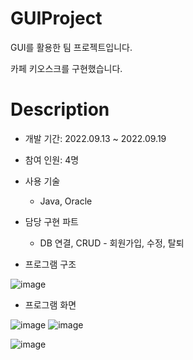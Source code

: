 # GUIProject

GUI를 활용한 팀 프로젝트입니다.

카페 키오스크를 구현했습니다.

# Description

+ 개발 기간: 2022.09.13 ~ 2022.09.19

+ 참여 인원: 4명

+ 사용 기술

    + Java, Oracle

+ 담당 구현 파트

    + DB 연결, CRUD - 회원가입, 수정, 탈퇴
    

+ 프로그램 구조


![image](https://user-images.githubusercontent.com/122337370/235588823-0487dd83-7799-4332-afcd-358813662e9f.png)


+ 프로그램 화면


![image](https://user-images.githubusercontent.com/122337370/235590901-3d8e8280-97ee-4237-b7f0-49a2e0c79de6.png)  ![image](https://user-images.githubusercontent.com/122337370/235590977-98d0761e-ed01-4305-ab68-41c357f56d68.png)

![image](https://user-images.githubusercontent.com/122337370/235591050-6f2c6b74-07bd-48fa-b05e-a40ecb1e9300.png)
 
